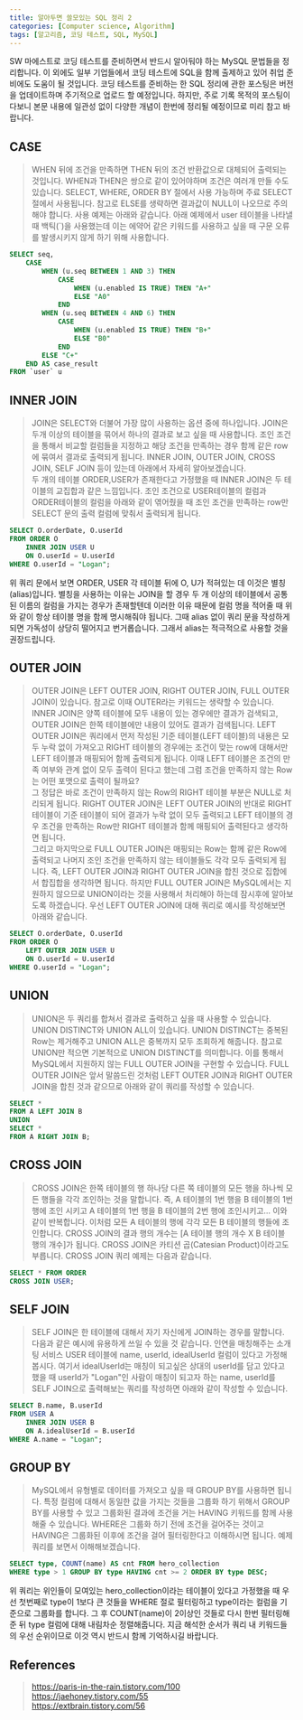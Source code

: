 ```yaml
---
title: 알아두면 쓸모있는 SQL 정리 2
categories: [Computer science, Algorithm]
tags: [알고리즘, 코딩 테스트, SQL, MySQL]
---
```


SW 마에스트로 코딩 테스트를 준비하면서 반드시 알아둬야 하는 MySQL 문법들을 정리합니다. 이 외에도 일부 기업들에서 코딩 테스트에 SQL을 함께 출제하고 있어 취업 준비에도 도움이 될 것입니다. 코딩 테스트를 준비하는 한 SQL 정리에 관한 포스팅은 버전을 업데이트하며 주기적으로 업로드 할 예정입니다. 하지만, 주로 기록 목적의 포스팅이다보니 본문 내용에 일관성 없이 다양한 개념이 한번에 정리될 예정이므로 미리 참고 바랍니다.

## CASE
> WHEN 뒤에 조건을 만족하면 THEN 뒤의 조건 반환값으로 대체되어 출력되는 것입니다. WHEN과 THEN은 쌍으로 같이 있어야하며 조건은 여러개 만들 수도 있습니다. SELECT, WHERE, ORDER BY 절에서 사용 가능하며 주료 SELECT 절에서 사용됩니다. 참고로 ELSE를 생략하면 결과값이 NULL이 나오므로 주의해야 합니다. 사용 예제는 아래와 같습니다. 아래 예제에서 user 테이블을 나타낼 때 백틱(`)을 사용했는데 이는 에약어 같은 키워드를 사용하고 싶을 때 구문 오류를 발생시키지 않게 하기 위해 사용합니다. 
```sql
SELECT seq, 
    CASE
        WHEN (u.seq BETWEEN 1 AND 3) THEN
            CASE
                WHEN (u.enabled IS TRUE) THEN "A+"
                ELSE "A0"
            END
        WHEN (u.seq BETWEEN 4 AND 6) THEN
            CASE
                WHEN (u.enabled IS TRUE) THEN "B+"
                ELSE "B0"
            END
        ELSE "C+"
    END AS case_result
FROM `user` u
```

## INNER JOIN
> JOIN은 SELECT와 더불어 가장 많이 사용하는 옵션 중에 하나입니다. JOIN은 두개 이상의 테이블을 묶어서 하나의 결과로 보고 싶을 때 사용합니다. 조인 조건을 통해서 비교할 컬럼들을 지정하고 해당 조건을 만족하는 경우 함께 같은 row에 묶여서 결과로 출력되게 됩니다. INNER JOIN, OUTER JOIN, CROSS JOIN, SELF JOIN 등이 있는데 아래에서 자세히 알아보겠습니다.   
두 개의 테이블 ORDER,USER가 존재한다고 가정했을 때 INNER JOIN은 두 테이블의 교집합과 같은 느낌입니다. 조인 조건으로 USER테이블의 컬럼과 ORDER테이블의 컬럼을 아래와 같이 엮어줬을 때 조인 조건을 만족하는 row만 SELECT 문의 출력 컬럼에 맞춰서 출력되게 됩니다. 
```sql
SELECT O.orderDate, O.userId
FROM ORDER O
    INNER JOIN USER U
    ON O.userId = U.userId
WHERE O.userId = "Logan";
```
위 쿼리 문에서 보면 ORDER, USER 각 테이블 뒤에 O, U가 적혀있는 데 이것은 별칭(alias)입니다. 별칭을 사용하는 이유는 JOIN을 할 경우 두 개 이상의 테이블에서 공통된 이름의 컬럼을 가지는 경우가 존재할텐데 이러한 이유 때문에 컬럼 명을 적어줄 때 위와 같이 항상 테이블 명을 함께 명시해줘야 됩니다. 그때 alias 없이 쿼리 문을 작성하게 되면 가독성이 상당히 떨어지고 번거롭습니다. 그래서 alias는 적극적으로 사용할 것을 권장드립니다.

## OUTER JOIN
> OUTER JOIN은 LEFT OUTER JOIN, RIGHT OUTER JOIN, FULL OUTER JOIN이 있습니다. 참고로 이때 OUTER라는 키워드는 생략할 수 있습니다. INNER JOIN은 양쪽 테이블에 모두 내용이 있는 경우에만 결과가 검색되고, OUTER JOIN은 한쪽 테이블에만 내용이 있어도 결과가 검색됩니다. LEFT OUTER JOIN은 쿼리에서 먼저 작성된 기준 테이블(LEFT 테이블)의 내용은 모두 누락 없이 가져오고 RIGHT 테이블의 경우에는 조건이 맞는 row에 대해서만 LEFT 테이블과 매핑되어 함께 출력되게 됩니다. 이때 LEFT 테이블은 조건의 만족 여부와 관계 없이 모두 출력이 된다고 했는데 그럼 조건을 만족하지 않는 Row는 어떤 포맷으로 출력이 될까요?   
그 정답은 바로 조건이 만족하지 않는 Row의 RIGHT 테이블 부분은 NULL로 처리되게 됩니다. RIGHT OUTER JOIN은 LEFT OUTER JOIN의 반대로 RIGHT 테이블이 기준 테이블이 되어 결과가 누락 없이 모두 출력되고 LEFT 테이블의 경우 조건을 만족하는 Row만 RIGHT 테이블과 함께 매핑되어 출력된다고 생각하면 됩니다.  
그리고 마지막으로 FULL OUTER JOIN은 매핑되는 Row는 함께 같은 Row에 출력되고 나머지 조인 조건을 만족하지 않는 테이블들도 각각 모두 출력되게 됩니다. 즉, LEFT OUTER JOIN과 RIGHT OUTER JOIN을 합친 것으로 집합에서 합집합을 생각하면 됩니다. 하지만 FULL OUTER JOIN은 MySQL에서는 지원하지 않으므로 UNION이라는 것을 사용해서 처리해야 하는데 잠시후에 알아보도록 하겠습니다. 우선 LEFT OUTER JOIN에 대해 쿼리로 예시를 작성해보면 아래와 같습니다.
```sql
SELECT O.orderDate, O.userId
FROM ORDER O
    LEFT OUTER JOIN USER U
    ON O.userId = U.userId
WHERE O.userId = "Logan";
```

## UNION
> UNION은 두 쿼리를 합쳐서 결과로 출력하고 싶을 때 사용할 수 있습니다. UNION DISTINCT와 UNION ALL이 있습니다. UNION DISTINCT는 중복된 Row는 제거해주고 UNION ALL은 중복까지 모두 조회하게 해줍니다. 참고로 UNION만 적으면 기본적으로 UNION DISTINCT를 의미합니다. 이를 통해서 MySQL에서 지원하지 않는 FULL OUTER JOIN을 구현할 수 있습니다. FULL OUTER JOIN은 앞서 말씀드린 것처럼 LEFT OUTER JOIN과 RIGHT OUTER JOIN을 합친 것과 같으므로 아래와 같이 쿼리를 작성할 수 있습니다.
```sql
SELECT *
FROM A LEFT JOIN B
UNION
SELECT *
FROM A RIGHT JOIN B;
```


## CROSS JOIN
> CROSS JOIN은 한쪽 테이블의 행 하나당 다른 쪽 테이블의 모든 행을 하나씩 모든 행들을 각각 조인하는 것을 말합니다. 즉, A 테이블의 1번 행을 B 테이블의 1번 행에 조인 시키고 A 테이블의 1번 행을 B 테이블의 2번 행에 조인시키고... 이와 같이 반복합니다. 이처럼 모든 A 테이블의 행에 각각 모든 B 테이블의 행들에 조인합니다. CROSS JOIN의 결과 행의 개수는 [A 테이블 행의 개수 X B 테이블 행의 개수]가 됩니다. CROSS JOIN은 카티션 곱(Catesian Product)이라고도 부릅니다. CROSS JOIN 쿼리 예제는 다음과 같습니다.
```sql
SELECT * FROM ORDER
CROSS JOIN USER;
```

## SELF JOIN
> SELF JOIN은 한 테이블에 대해서 자기 자신에게 JOIN하는 경우를 말합니다. 다음과 같은 예시에 유용하게 쓰일 수 있을 것 같습니다. 인연을 매칭해주는 소개팅 서비스 USER 테이블에 name, userId, idealUserId 컬럼이 있다고 가정해봅시다. 여기서 idealUserId는 매칭이 되고싶은 상대의 userId를 담고 있다고 했을 때 userId가 "Logan"인 사람이 매칭이 되고자 하는 name, userId를 SELF JOIN으로 출력해보는 쿼리를 작성하면 아래와 같이 작성할 수 있습니다.
```sql
SELECT B.name, B.userId
FROM USER A
    INNER JOIN USER B
    ON A.idealUserId = B.userId
WHERE A.name = "Logan";
```

## GROUP BY
> MySQL에서 유형별로 데이터를 가져오고 싶을 때 GROUP BY를 사용하면 됩니다. 특정 컬럼에 대해서 동일한 값을 가지는 것들을 그룹화 하기 위해서 GROUP BY를 사용할 수 있고 그룹화된 결과에 조건을 거는 HAVING 키워드를 함께 사용해줄 수 있습니다. WHERE은 그룹화 하기 전에 조건을 걸어주는 것이고 HAVING은 그룹화된 이후에 조건을 걸어 필터링한다고 이해하시면 됩니다. 예제 쿼리를 보면서 이해해보겠습니다.
```sql
SELECT type, COUNT(name) AS cnt FROM hero_collection
WHERE type > 1 GROUP BY type HAVING cnt >= 2 ORDER BY type DESC;
```
위 쿼리는 위인들이 모여있는 hero_collection이라는 테이블이 있다고 가정했을 때 우선 첫번째로 type이 1보다 큰 것들을 WHERE 절로 필터링하고 type이라는 컬럼을 기준으로 그룹화를 합니다. 그 후 COUNT(name)이 2이상인 것들로 다시 한번 필터링해준 뒤 type 컬럼에 대해 내림차순 정렬해줍니다. 지금 해석한 순서가 쿼리 내 키워드들의 우선 순위이므로 이것 역시 반드시 함께 기억하시길 바랍니다.


## References
> https://paris-in-the-rain.tistory.com/100    
https://jaehoney.tistory.com/55   
https://extbrain.tistory.com/56   




